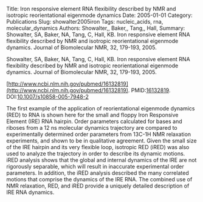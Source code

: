Title: Iron responsive element RNA flexibility described by NMR and isotropic reorientational eigenmode dynamics
Date: 2005-01-01
Category: Publications
Slug: showalter2005iron
Tags: nucleic_acids, rna, molecular_dynamics
Authors: Showalter,, Baker,, Tang,, Hall,
Summary: Showalter, SA, Baker, NA, Tang, C, Hall, KB. Iron responsive element RNA flexibility described by NMR and isotropic reorientational eigenmode dynamics. Journal of Biomolecular NMR, 32, 179-193, 2005. 

Showalter, SA, Baker, NA, Tang, C, Hall, KB. Iron responsive element RNA flexibility described by NMR and isotropic reorientational eigenmode dynamics. Journal of Biomolecular NMR, 32, 179-193, 2005. 

[http://www.ncbi.nlm.nih.gov/pubmed/16132819](http://www.ncbi.nlm.nih.gov/pubmed/16132819). PMID:[16132819](http://www.ncbi.nlm.nih.gov/pubmed/16132819). DOI:[10.1007/s10858-005-7948-2](http://dx.doi.org/10.1007/s10858-005-7948-2)

The first example of the application of reorientational eigenmode dynamics (RED) to RNA is shown here for the small and floppy Iron Responsive Element (IRE) RNA hairpin. Order parameters calculated for bases and riboses from a 12 ns molecular dynamics trajectory are compared to experimentally determined order parameters from 13C-1H NMR relaxation experiments, and shown to be in qualitative agreement. Given the small size of the IRE hairpin and its very flexible loop, isotropic RED (iRED) was also used to analyze the trajectory in order to describe its dynamic motions. iRED analysis shows that the global and internal dynamics of the IRE are not rigorously separable, which will result in inaccurate experimental order parameters. In addition, the iRED analysis described the many correlated motions that comprise the dynamics of the IRE RNA. The combined use of NMR relaxation, RED, and iRED provide a uniquely detailed description of IRE RNA dynamics.
